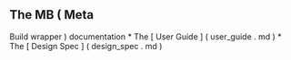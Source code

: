 #
The
MB
(
Meta
-
Build
wrapper
)
documentation
*
The
[
User
Guide
]
(
user_guide
.
md
)
*
The
[
Design
Spec
]
(
design_spec
.
md
)

